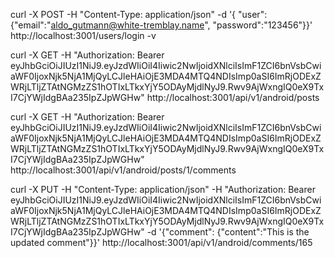 <!-- user email: aldo_gutmann@white-tremblay.name -->
<!-- user password: 123456 -->

curl -X POST -H "Content-Type: application/json" -d '{ "user": {"email":"aldo_gutmann@white-tremblay.name", "password":"123456"}}' http://localhost:3001/users/login -v

<!-- token: eyJhbGciOiJIUzI1NiJ9.eyJzdWIiOiI4Iiwic2NwIjoidXNlciIsImF1ZCI6bnVsbCwiaWF0IjoxNjk5NjA1MjQyLCJleHAiOjE3MDA4MTQ4NDIsImp0aSI6ImRjODExZWRjLTljZTAtNGMzZS1hOTIxLTkxYjY5ODAyMjdlNyJ9.Rwv9AjWxngIQ0eX9TxI7CjYWjIdgBAa235IpZJpWGHw -->

curl -X GET -H "Authorization: Bearer eyJhbGciOiJIUzI1NiJ9.eyJzdWIiOiI4Iiwic2NwIjoidXNlciIsImF1ZCI6bnVsbCwiaWF0IjoxNjk5NjA1MjQyLCJleHAiOjE3MDA4MTQ4NDIsImp0aSI6ImRjODExZWRjLTljZTAtNGMzZS1hOTIxLTkxYjY5ODAyMjdlNyJ9.Rwv9AjWxngIQ0eX9TxI7CjYWjIdgBAa235IpZJpWGHw" http://localhost:3001/api/v1/android/posts

curl -X GET -H "Authorization: Bearer eyJhbGciOiJIUzI1NiJ9.eyJzdWIiOiI4Iiwic2NwIjoidXNlciIsImF1ZCI6bnVsbCwiaWF0IjoxNjk5NjA1MjQyLCJleHAiOjE3MDA4MTQ4NDIsImp0aSI6ImRjODExZWRjLTljZTAtNGMzZS1hOTIxLTkxYjY5ODAyMjdlNyJ9.Rwv9AjWxngIQ0eX9TxI7CjYWjIdgBAa235IpZJpWGHw" http://localhost:3001/api/v1/android/posts/1/comments


curl -X PUT -H "Content-Type: application/json" -H "Authorization: Bearer eyJhbGciOiJIUzI1NiJ9.eyJzdWIiOiI4Iiwic2NwIjoidXNlciIsImF1ZCI6bnVsbCwiaWF0IjoxNjk5NjA1MjQyLCJleHAiOjE3MDA4MTQ4NDIsImp0aSI6ImRjODExZWRjLTljZTAtNGMzZS1hOTIxLTkxYjY5ODAyMjdlNyJ9.Rwv9AjWxngIQ0eX9TxI7CjYWjIdgBAa235IpZJpWGHw" -d '{"comment": {"content":"This is the updated comment"}}' http://localhost:3001/api/v1/android/comments/165

